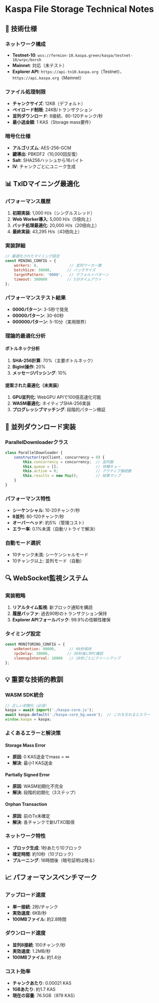 # Kaspa File Storage Technical Notes

## 🔧 技術仕様

### ネットワーク構成
- **Testnet-10**: `wss://fermion-10.kaspa.green/kaspa/testnet-10/wrpc/borsh`
- **Mainnet**: 対応（未テスト）
- **Explorer API**: `https://api-tn10.kaspa.org`（Testnet）、`https://api.kaspa.org`（Mainnet）

### ファイル処理制限
- **チャンクサイズ**: 12KB（デフォルト）
- **ペイロード制限**: 24KB/トランザクション
- **並列ダウンロード**: 8接続、80-120チャンク/秒
- **最小送金額**: 1 KAS（Storage mass要件）

### 暗号化仕様
- **アルゴリズム**: AES-256-GCM
- **鍵導出**: PBKDF2（10,000回反復）
- **Salt**: SHA256ハッシュから16バイト
- **IV**: チャンクごとにユニーク生成

## 📊 TxIDマイニング最適化

### パフォーマンス履歴
1. **初期実装**: 1,000 H/s（シングルスレッド）
2. **Web Worker導入**: 5,000 H/s（5倍向上）
3. **バッチ処理最適化**: 20,000 H/s（20倍向上）
4. **最終実装**: 43,295 H/s（43倍向上）

### 実装詳細
```javascript
// 最適化されたマイニング設定
const MINING_CONFIG = {
    workers: 8,              // 並列ワーカー数
    batchSize: 50000,       // バッチサイズ
    targetPattern: '0000',   // デフォルトパターン
    timeout: 300000         // 5分タイムアウト
};
```

### パフォーマンステスト結果
- **0000パターン**: 3-5秒で発見
- **00000パターン**: 30-60秒
- **000000パターン**: 5-10分（実用限界）

### 理論的最適化分析

#### ボトルネック分析
1. **SHA-256計算**: 70%（主要ボトルネック）
2. **BigInt操作**: 20%
3. **メッセージパッシング**: 10%

#### 提案された最適化（未実装）
1. **GPU並列化**: WebGPU APIで100倍高速化可能
2. **WASM最適化**: ネイティブSHA-256実装
3. **プログレッシブマッチング**: 段階的パターン検証

## 🚀 並列ダウンロード実装

### ParallelDownloaderクラス
```javascript
class ParallelDownloader {
    constructor(rpcClient, concurrency = 8) {
        this.concurrency = concurrency;  // 並列数
        this.queue = [];                 // 待機キュー
        this.active = 0;                 // アクティブ接続数
        this.results = new Map();        // 結果マップ
    }
}
```

### パフォーマンス特性
- **シーケンシャル**: 10-20チャンク/秒
- **8並列**: 80-120チャンク/秒
- **オーバーヘッド**: 約5%（管理コスト）
- **エラー率**: 0.1%未満（自動リトライで解決）

### 自動モード選択
- 10チャンク未満: シーケンシャルモード
- 10チャンク以上: 並列モード（自動）

## 🔍 WebSocket監視システム

### 実装戦略
1. **リアルタイム監視**: 新ブロック通知を購読
2. **履歴バッファ**: 過去90秒のトランザクション保持
3. **Explorer APIフォールバック**: 99.9%の信頼性確保

### タイミング設定
```javascript
const MONITORING_CONFIG = {
    wsRetention: 90000,      // 90秒保持
    rpcDelay: 30000,        // 30秒後にRPC確認
    cleanupInterval: 10000   // 10秒ごとにクリーンアップ
};
```

## 💡 重要な技術的教訓

### WASM SDK統合
```javascript
// 正しい初期化（必須）
kaspa = await import('./kaspa-core.js');
await kaspa.default('./kaspa-core_bg.wasm');  // これを忘れるとエラー
window.kaspa = kaspa;
```

### よくあるエラーと解決策

#### Storage Mass Error
- **原因**: 0 KAS送金でmass = ∞
- **解決**: 最小1 KAS送金

#### Partially Signed Error
- **原因**: WASM初期化不完全
- **解決**: 段階的初期化（3ステップ）

#### Orphan Transaction
- **原因**: 前のTx未確定
- **解決**: 各チャンクで新UTXO取得

### ネットワーク特性
- **ブロック生成**: 1秒あたり10ブロック
- **確定時間**: 約10秒（10ブロック）
- **プルーニング**: 16時間後（暗号証明は残る）

## 📈 パフォーマンスベンチマーク

### アップロード速度
- **単一接続**: 2秒/チャンク
- **実効速度**: 6KB/秒
- **100MBファイル**: 約2.8時間

### ダウンロード速度
- **並列8接続**: 100チャンク/秒
- **実効速度**: 1.2MB/秒
- **100MBファイル**: 約1.4分

### コスト効率
- **チャンクあたり**: 0.00021 KAS
- **1GBあたり**: 約1.7 KAS
- **現在の容量**: 76.5GB（979 KAS）